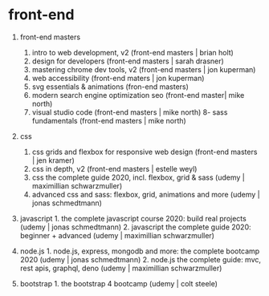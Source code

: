 # front-end 

1. front-end masters
    1. intro to web development, v2 (front-end masters | brian holt)
    2. design for developers (front-end masters | sarah drasner)
    3. mastering chrome dev tools, v2 (front-end masters | jon kuperman) 
    4. web accessibility (front-end maters | jon kuperman)
    5. svg essentials & animations (fron-end masters)
    6. modern search engine optimization seo (front-end master| mike north)
    7. visual studio code (front-end masters | mike north)
    8- sass fundamentals (front-end masters | mike north)
    
 2. css
    1. css grids and flexbox for responsive web design (front-end masters | jen kramer)
    2. css in depth, v2 (front-end masters | estelle weyl)
    3. css the complete guide 2020, incl. flexbox, grid & sass (udemy | maximillian schwarzmuller)
    4. advanced css and sass: flexbox, grid, animations and more (udemy | jonas schmedtmann)
    
  3. javascript
    1. the complete javascript course 2020: build real projects (udemy | jonas schmedtmann)
    2. javascript the complete guide 2020: beginner + advanced (udemy | maximillian schwarzmuller)
    
   4. node.js
    1. node.js, express, mongodb and more: the complete bootcamp 2020 (udemy | jonas schmedtmann)
    2. node.js the complete guide: mvc, rest apis, graphql, deno (udemy | maximillian schwarzmuller)
    
   5. bootstrap
    1. the bootstrap 4 bootcamp (udemy | colt steele)
    
    
